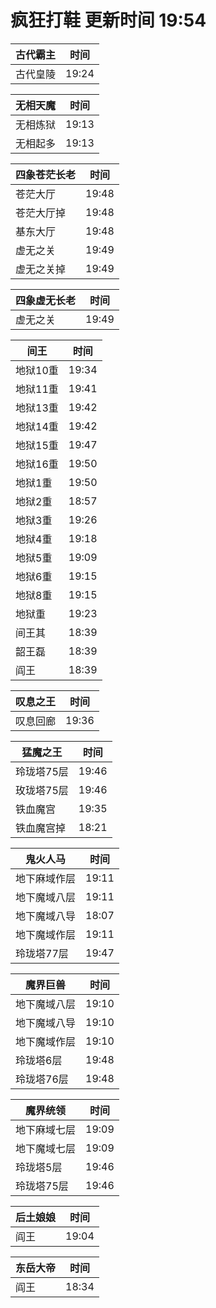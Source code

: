 # 疯狂打鞋 更新时间 19:54

| 古代霸主   | 时间    |
|--------|-------|
| 古代皇陵 | 19:24 |

| 无相天魔   | 时间    |
|--------|-------|
| 无相炼狱 | 19:13 |
| 无相起多 | 19:13 |

| 四象苍茫长老   | 时间    |
|--------|-------|
| 苍茫大厅 | 19:48 |
| 苍茫大厅掉 | 19:48 |
| 基东大厅 | 19:48 |
| 虚无之关 | 19:49 |
| 虚无之关掉 | 19:49 |

| 四象虚无长老   | 时间    |
|--------|-------|
| 虚无之关 | 19:49 |

| 间王   | 时间    |
|--------|-------|
| 地狱10重 | 19:34 |
| 地狱11重 | 19:41 |
| 地狱13重 | 19:42 |
| 地狱14重 | 19:42 |
| 地狱15重 | 19:47 |
| 地狱16重 | 19:50 |
| 地狱1重 | 19:50 |
| 地狱2重 | 18:57 |
| 地狱3重 | 19:26 |
| 地狱4重 | 19:18 |
| 地狱5重 | 19:09 |
| 地狱6重 | 19:15 |
| 地狱8重 | 19:15 |
| 地狱重 | 19:23 |
| 间王其 | 18:39 |
| 韶王磊 | 18:39 |
| 阎王 | 18:39 |

| 叹息之王   | 时间    |
|--------|-------|
| 叹息回廊 | 19:36 |

| 猛魔之王   | 时间    |
|--------|-------|
| 玲珑塔75层 | 19:46 |
| 玫珑塔75层 | 19:46 |
| 铁血魔宫 | 19:35 |
| 铁血魔宫掉 | 18:21 |

| 鬼火人马   | 时间    |
|--------|-------|
| 地下麻域作层 | 19:11 |
| 地下魔域八层 | 19:11 |
| 地下魔域八导 | 18:07 |
| 地下魔域作层 | 19:11 |
| 玲珑塔77层 | 19:47 |

| 魔界巨兽   | 时间    |
|--------|-------|
| 地下魔域八层 | 19:10 |
| 地下魔域八导 | 19:10 |
| 地下魔域作层 | 19:10 |
| 玲珑塔6层 | 19:48 |
| 玲珑塔76层 | 19:48 |

| 魔界统领   | 时间    |
|--------|-------|
| 地下麻域七层 | 19:09 |
| 地下魔域七层 | 19:09 |
| 玲珑塔5层 | 19:46 |
| 玲珑塔75层 | 19:46 |

| 后土娘娘   | 时间    |
|--------|-------|
| 阎王 | 19:04 |

| 东岳大帝   | 时间    |
|--------|-------|
| 阎王 | 18:34 |